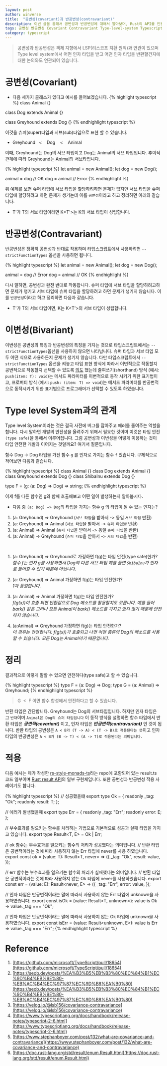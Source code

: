 ```yaml
---
layout: post
author: winverse
title:  "공변성(covariant)과 반공변성(contravariant)"
description: 이번 글을 통해서 공변성과 반공변성에 대해서 알아보며, Rust의 API를 인용하여 Typescript에서 어떻게 타입 안전(type-safety)한 코드를 작성할 수 있는지 알아봅시다.
tags: 공변성 반공변성 Covariant Contravariant Type-level-system Typescript Rust
category: typescript
---
```



> 공변성과 반공변성은 객체 지향에서 LSP(리스코프 치환 원칙)과 연관이 있으며 Type level system에서 어떤 인자 타입을 받고 어떤 인자 타입을 반환할건지에 대한 논의와도 연관되어 있습니다.

# 공변성(Covariant)

- 다음 세가지 클래스가 있다고 예시를 들어보겠습니다.
{% highlight typescript %}
class Animal {}

class Dog extends Animal {}

class Greyhound extends Dog {}
{% endhighlight typescript %}

이것을 슈퍼(super)타입과 서브(sub)타입으로 표현 할 수 있습니다.

* Greyhound&nbsp;&nbsp; < &nbsp;&nbsp; Dog &nbsp;&nbsp; < &nbsp;&nbsp; Animal

이때, Greyhound는 Dog의 서브 타입이고 Dog는 Animal의 서브 타입입니다. 
추이적 관계에 따라 Greyhound는 Animal의 서브타입니다.

{% highlight typescript %}
let animal = new Animal();
let dog = new Dog();

animal = dog // OK
dog = animal // Error
{% endhighlight %}

위 예제를 보면 슈퍼 타입에 서브 타입을 할당하려하면 문제가 없지만 서브 타입을 슈퍼 타입에 할당하려고 하면 문제가 생기는데 이를 `공변성`이라고 하고 정리하면 아래와 같습니다.


* T'가 T의 서브 타입이라면 K<T'>는 K<T>의 서브 타입이 성립합니다.


# 반공변성(Contravariant)
반공변성은 정확히 공변성과 반대로 작용하며 타입스크립트에서 사용하려면 `--strictFunctionTypes` 옵션을 사용하면 됩니다. 

{% highlight typescript %}
let animal = new Animal();
let dog = new Dog();

animal = dog // Error
dog = animal // OK
{% endhighlight %}

다시 말하면, 공변성과 완전 반대로 작동합니다. 슈퍼 타입에 서브 타입을 할당하려고하면 문제가 행기고 서브 타입에 슈퍼 타입을 할당하려고 하면 문제가 생기지 않습니다. 이를 `반공변성`이라고 하고 정리하면 다음과 같습니다.

* T'가 T의 서브 타입이면, K<T>는  K<T'>의 서브 타입이 성립합니다.

# 이변성(Bivariant)
이변성은 공변성의 특징과 반공변성의 특징을 가지는 것으로 타입스크립트에서는 `--strictFunctionTypes`옵션을 사용하지 않으면 나타납니다. 슈퍼 타입과 서브 타입 모두 어떤 식으로 사용하든지 문제가 생기지 않습니다.
다만 타입스크립트에서 `--strictFunctionTypes` 옵션을 켜놓고 타입 표현 방식에 따라서 이변적으로 작동할지 공변적으로 작동할지 선택할 수 있도록 [의도](https://github.com/microsoft/TypeScript/pull/18654) 했는데 줄여쓰기(shorthand) 방식 (예시: `push(item: T): void`)는 메서드 파라미터를 이변적으로 동작 시키기 위한 표기법이고, 프로퍼티 방식 (예시: `push: (item: T) => void`)는 메서드 파라미터를 반공변적으로 동작시키기 위한 표기법으로 프로그래머가 선택할 수 있도록 하였습니다.

# Type level System과의 관계
Type level System이라는 것은 결국 사전에 버그를 잡아주고 에러를 줄여주는 역할을 합니다. 다시 말하면 개발의 안전성을 올려주기 위해서 필요한 것이며 이것은 타입 안전`(type safe)`을 통해서 이루어집니다. 그럼 공변성과 이변성을 어떻게 이용하는 것이 타입 안전한 개발과 이어지는 것일까요? 여기서 질문입니다.

함수 Dog -> Dog 타입을 가진 함수 `g` 를 인자로 가지는 함수 `f` 있습니다. 
구체적으로 적어보면 다음과 같습니다.

{% highlight typescript %}
class Animal {}
class Dog extends Animal {}
class Greyhound extends Dog {}
class ShibaInu extends Dog {}

type F = (g: (a: Dog) => Dog) => string;
{% endhighlight typescript %}

이제 f를 다른 함수인 g와 함께 호출해보고 어떤 일이 발생하는지 알아봅시다.

* 다음 중 `(a: Dog) => Dog`의 타입을 가지는 함수 g 의 타입이 될 수 있는 인자는?

1. (a: Greyhound) => Greyhound (`서브 타입`을 받아서 -> 동일 `서브 타입` 반환)
2. (a: Greyhound) => Animal (`서브 타입`을 받아서 -> `슈퍼 타입`을 반환)
3. (a: Animal) => Animal (`슈퍼 타입`을 받아서 -> 동일 `슈퍼 타입`을 반환)
4. (a: Animal) => Greyhound (`슈퍼 타입`을 받아서 -> `서브 타입`을 반환)

&nbsp;

1. (a: Greyhound) => Greyhound로 가정하면 f(g)는 타입 안전(type safe)한가?  
_함수 f는 인자 g를 사용하면서 Dog의 다른 서브 타입 예를 들면 `ShibaInu`가 인자로 들어갈 수 있기 때문에 아닙니다._   

2. (a: Greyhound) => Animal 가정하면 f(g)는 타입 안전한가?  
_1과 동일합니다._

3. (a: Animal) => Animal 가정하면 f(g)는 타입 안전한가?  
_f(g(x))이 호출 되면 반환값으로 Dog 메소드를 활용할지도 모릅니다. 예를 들어 bark() 같은 그러나 모든 Animal이 bark() 메소드를 가지고 있지 않기 때문에 안전하지 않습니다._

4. (a:Animal) => Greyhound 가정하면 f(g)는 타입 안전한가?  
_이 경우는 안전합니다. f(g(x))가 호출되고 나면 어떤 종류의 Dog의 메소드를 사용할 수 있습니다. 모든 Dog는 Animal이기 때문입니다._   

# 정리
결과적으로 이렇게 말할 수 있으면 안전하다(type safe)고 할 수 있습니다.

{% highlight typescript %}
  type F = (a: Dog) => Dog;
  type G = (a: Animal) => Greyhound;
{% endhighlight typescript %}

> G&nbsp;&nbsp;<&nbsp;&nbsp;F 이면 함수 합성에서 안전하다고 할 수 있습니다.
  
반환 타입은 간단합니다. Greyhound는 Dog의 서브타입입니다. 하지만 인자 타입은 그 `반대`이며 `Animal은 Dog의 슈퍼 타입입니다` 이 동작 방식을 설명하면 함수 타입에서 반환 타입은 ***공변적(covariant)*** 이고, 인자 타입은 ***반공변적(contravariant)*** 인 것이 됩니다. 반환 타입의 공변성은 `A < B가 (T -> A) < (T -> B)로 적용된다는 뜻`이고 인자 타입의 반공변성은 `A < B가 (B -> T) < (A -> T)로 적용된다는 의미입니다.` 


# 적용
다음 예시는 제가 작성한 [rs-style-monads-ts](https://github.com/winverse/rs-style-monads-ts)라는 repo에 포함되어 있는 result.ts 코드 일부이며 [Rust result API](https://doc.rust-lang.org/std/result/enum.Result.html#)의 일부 구현체입니다. 또한 공변성과 반공변성 적용 사례이기도 합니다.  

{% highlight typescript %}
// 성공했을떄
export type Ok<T> = {
  readonly _tag: "Ok";
  readonly result: T;
};

// 에러가 발생했을때
export type Err<E> = {
  readonly _tag: "Err";
  readonly error: E;
};

// 부수효과를 일으키는 함수를 처리하는 기법으로 기본적으로 성공과 실패 타입을 가지고 있습니다.
export type Result<T, E> = Ok<T> | Err<E>;

// ok 함수는 부수효과를 일으키는 함수의 처리가 성공했다는 의미입니다.
// 반환 타입은 공변적이라는 것에 따라 사용하지 않는 Err 타입에 never를 사용 하였습니다.
export const ok = <T>(value: T): Result<T, never> => ({
  _tag: "Ok",
  result: value,
});

// err 함수는 부수효과를 일으키는 함수의 처리가 실패했다는 의미입니다.
// 반환 타입은 공변적이라는 것에 따라 사용하지 않는 Ok 타입에 never를 사용하였습니다.
export const err = <E>(value: E): Result<never, E> => ({
  _tag: "Err",
  error: value,
});

// 인자 타입은 반공변적이라는 말에 따라서 사용하지 않는 Err 타입에 unknown을 사용하였습니다.
export const isOk = <T>(value: Result<T, unknown>): value is Ok<T> =>
  value._tag === "Ok";

// 인자 타입은 반공변적이라는 말에 따라서 사용하지 않는 Ok 타입에 unknown을 사용하였습니다.
export const isErr = <E>(value: Result<unknown, E>): value is Err<E> =>
  value._tag === "Err";
{% endhighlight typescript %}
  
  
# Reference
1. [https://github.com/microsoft/TypeScript/pull/18654](https://github.com/microsoft/TypeScript/pull/18654)
2. [https://seob.dev/posts/%EA%B3%B5%EB%B3%80%EC%84%B1%EC%9D%B4%EB%9E%80-%EB%AC%B4%EC%97%87%EC%9D%B8%EA%B0%80](https://seob.dev/posts/%EA%B3%B5%EB%B3%80%EC%84%B1%EC%9D%B4%EB%9E%80-%EB%AC%B4%EC%97%87%EC%9D%B8%EA%B0%80)
3. [https://velog.io/@lsb156/covariance-contravariance](https://velog.io/@lsb156/covariance-contravariance)
4. [https://www.typescriptlang.org/docs/handbook/release-notes/typescript-2-6.html](https://www.typescriptlang.org/docs/handbook/release-notes/typescript-2-6.html)
5. [https://www.stephanboyer.com/post/132/what-are-covariance-and-contravariance](https://www.stephanboyer.com/post/132/what-are-covariance-and-contravariance)
6. [https://doc.rust-lang.org/std/result/enum.Result.html](https://doc.rust-lang.org/std/result/enum.Result.html)